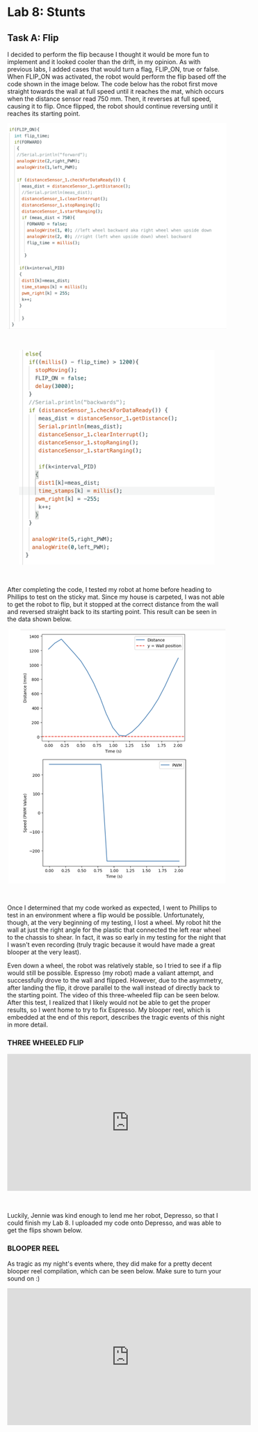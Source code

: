 # Lab 8: Stunts

## Task A: Flip

I decided to perform the flip because I thought it would be more fun to implement and it looked cooler than the drift, in my opinion. As with previous labs, I added cases that would turn a flag, FLIP_ON, true or false. When FLIP_ON was activated, the robot would perform the flip based off the code shown in the image below. The code below has the robot first move straight towards the wall at full speed until it reaches the mat, which occurs when the distance sensor read 750 mm. Then, it reverses at full speed, causing it to flip. Once flipped, the robot should continue reversing until it reaches its starting point. 

<p align="center">
<img width="600" src="photos/Lab8/Flip_code_1.png"> 
</p>
<br>

<p align="center">
<img width="450" src="photos/Lab8/Flip_code_2.png">
</p>
<br>

After completing the code, I tested my robot at home before heading to Phillips to test on the sticky mat. Since my house is carpeted, I was not able to get the robot to flip, but it stopped at the correct distance from the wall and reversed straight back to its starting point. This result can be seen in the data shown below. 

<p align="center">
<img width="500" src="photos/Lab8/Test_graphs.png">
</p>
<br>

Once I determined that my code worked as expected, I went to Phillips to test in an environment where a flip would be possible. Unfortunately, though, at the very beginning of my testing, I lost a wheel. My robot hit the wall at just the right angle for the plastic that connected the left rear wheel to the chassis to shear. In fact, it was so early in my testing for the night that I wasn't even recording (truly tragic because it would have made a great blooper at the very least). 

Even down a wheel, the robot was relatively stable, so I tried to see if a flip would still be possible. Espresso (my robot) made a valiant attempt, and successfully drove to the wall and flipped. However, due to the asymmetry, after landing the flip, it drove parallel to the wall instead of directly back to the starting point. The video of this three-wheeled flip can be seen below. After this test, I realized that I likely would not be able to get the proper results, so I went home to try to fix Espresso. My blooper reel, which is embedded at the end of this report, describes the tragic events of this night in more detail. 

### THREE WHEELED FLIP 

<p align="center">
<iframe width="560" height="315" src="https://www.youtube.com/embed/vgn4ld5GuWw?si=7_uO_zuyNrx1grLX" title="YouTube video player" frameborder="0" allow="accelerometer; autoplay; clipboard-write; encrypted-media; gyroscope; picture-in-picture; web-share" referrerpolicy="strict-origin-when-cross-origin" allowfullscreen></iframe>
</p>
<br>

Luckily, Jennie was kind enough to lend me her robot, Depresso, so that I could finish my Lab 8. I uploaded my code onto Depresso, and was able to get the flips shown below. 

### BLOOPER REEL

As tragic as my night's events where, they did make for a pretty decent blooper reel compilation, which can be seen below. Make sure to turn your sound on :) 

<p align="center">
<iframe width="560" height="315" src="https://www.youtube.com/embed/fg5IsR_bxE0?si=DBctev9gjghH2AnQ" title="YouTube video player" frameborder="0" allow="accelerometer; autoplay; clipboard-write; encrypted-media; gyroscope; picture-in-picture; web-share" referrerpolicy="strict-origin-when-cross-origin" allowfullscreen></iframe>
</p>
<br>




